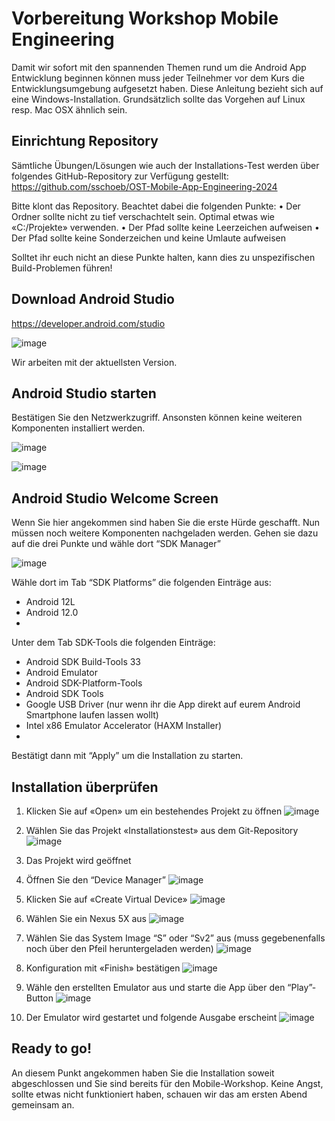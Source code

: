 # Vorbereitung Workshop Mobile Engineering
Damit wir sofort mit den spannenden Themen rund um die Android App Entwicklung beginnen können muss jeder Teilnehmer vor dem Kurs die Entwicklungsumgebung aufgesetzt haben.
Diese Anleitung bezieht sich auf eine Windows-Installation. Grundsätzlich sollte das Vorgehen auf Linux resp. Mac OSX ähnlich sein.

## Einrichtung Repository
Sämtliche Übungen/Lösungen wie auch der Installations-Test werden über folgendes GitHub-Repository zur Verfügung gestellt:
https://github.com/sschoeb/OST-Mobile-App-Engineering-2024

Bitte klont das Repository. Beachtet dabei die folgenden Punkte:
• Der Ordner sollte nicht zu tief verschachtelt sein. Optimal etwas wie «C:/Projekte» verwenden.
• Der Pfad sollte keine Leerzeichen aufweisen
• Der Pfad sollte keine Sonderzeichen und keine Umlaute aufweisen

Solltet ihr euch nicht an diese Punkte halten, kann dies zu unspezifischen Build-Problemen führen!

## Download Android Studio 
https://developer.android.com/studio

![image](https://github.com/sschoeb/OST-Mobile-App-Engineering-2024/assets/2493698/2bdd159d-73d1-4c57-b6e6-6a76bc71f445)

Wir arbeiten mit der aktuellsten Version.

## Android Studio starten
Bestätigen Sie den Netzwerkzugriff. Ansonsten können keine weiteren Komponenten installiert werden.

![image](https://github.com/sschoeb/OST-Mobile-App-Engineering-2024/assets/2493698/8a2d6678-5c89-45eb-af18-4bf2bdb00014)

![image](https://github.com/sschoeb/OST-Mobile-App-Engineering-2024/assets/2493698/05c2e975-a55c-4aa7-b895-e12e71b4219c)

## Android Studio Welcome Screen
Wenn Sie hier angekommen sind haben Sie die erste Hürde geschafft. Nun müssen noch weitere Komponenten nachgeladen werden. Gehen sie dazu auf die drei Punkte und wähle dort “SDK Manager”

![image](https://github.com/sschoeb/OST-Mobile-App-Engineering-2024/assets/2493698/e6e19e79-03be-4dfa-946b-4e51de09377f)

Wähle dort im Tab “SDK Platforms” die folgenden Einträge aus:
- Android 12L
- Android 12.0
- 
Unter dem Tab SDK-Tools die folgenden Einträge:
- Android SDK Build-Tools 33
- Android Emulator
- Android SDK-Platform-Tools
- Android SDK Tools
- Google USB Driver (nur wenn ihr die App direkt auf eurem Android Smartphone laufen lassen wollt)
- Intel x86 Emulator Accelerator (HAXM Installer)
- 
Bestätigt dann mit “Apply” um die Installation zu starten.

## Installation überprüfen

1. Klicken Sie auf «Open» um ein bestehendes Projekt zu öffnen
![image](https://github.com/sschoeb/OST-Mobile-App-Engineering-2024/assets/2493698/2b2e58f2-8f55-476c-a162-85c62e6a3b71)

2. Wählen Sie das Projekt «Installationstest» aus dem Git-Repository
![image](https://github.com/sschoeb/OST-Mobile-App-Engineering-2024/assets/2493698/7b52f815-db02-474f-a15c-62e910a43bb8)

3. Das Projekt wird geöffnet
4. Öffnen Sie den “Device Manager”
![image](https://github.com/sschoeb/OST-Mobile-App-Engineering-2024/assets/2493698/1229f55e-705b-4bc9-b431-590da0bfe9b3)

5. Klicken Sie auf «Create Virtual Device»
![image](https://github.com/sschoeb/OST-Mobile-App-Engineering-2024/assets/2493698/ad4171a4-4fed-40f1-a28f-f01e1109e672)

6. Wählen Sie ein Nexus 5X aus
![image](https://github.com/sschoeb/OST-Mobile-App-Engineering-2024/assets/2493698/c83cf4d9-e619-4bb0-add3-64eb3d682513)

7. Wählen Sie das System Image “S” oder “Sv2” aus (muss gegebenenfalls noch über den Pfeil heruntergeladen werden)
![image](https://github.com/sschoeb/OST-Mobile-App-Engineering-2024/assets/2493698/1255b817-9a9c-47a3-ac10-1d47b2b7de6c)

9. Konfiguration mit «Finish» bestätigen
![image](https://github.com/sschoeb/OST-Mobile-App-Engineering-2024/assets/2493698/59565a34-9928-4b67-acc5-b2bd64b5c85b)

10. Wähle den erstellten Emulator aus und starte die App über den “Play”-Button
![image](https://github.com/sschoeb/OST-Mobile-App-Engineering-2024/assets/2493698/e3ddc924-dab7-4ebd-81e7-dac8ba5dbdb9)

11. Der Emulator wird gestartet und folgende Ausgabe erscheint
![image](https://github.com/sschoeb/OST-Mobile-App-Engineering-2024/assets/2493698/1ec567f0-cce3-46a1-9c51-89d201a4f125)

## Ready to go!
An diesem Punkt angekommen haben Sie die Installation soweit abgeschlossen und Sie sind bereits für den Mobile-Workshop. Keine Angst, sollte etwas nicht funktioniert haben, schauen wir das am ersten Abend gemeinsam an.
